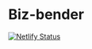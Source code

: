# Biz-bender

[![Netlify Status](https://api.netlify.com/api/v1/badges/9266a634-ffb1-49cc-b2e1-c1511b0a5f2b/deploy-status)](https://app.netlify.com/sites/eloquent-swanson-9b43c2/deploys)
